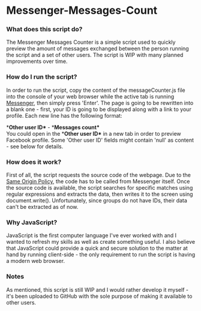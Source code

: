 # Messenger-Messages-Count

### What does this script do?
The Messenger Messages Counter is a simple script used to quickly preview the amount of messages exchanged between the person running the script and a set of other users. The script is WIP with many planned improvements over time.

### How do I run the script?
In order to run the script, copy the content of the messageCounter.js file into the console of your web browser while the active tab is running [Messenger](https://www.messenger.com), then simply press 'Enter'. The page is going to be rewritten into a blank one - first, your ID is going to be displayed along with a link to your profile. Each new line has the following format:

\***Other user ID\*** - \***Messages count\***\
You could open in the \***Other user ID\*** in a new tab in order to preview Facebook profile. Some 'Other user ID' fields might contain 'null' as content - see below for details.

### How does it work?
First of all, the script requests the source code of the webpage. Due to the [Same Origin Policy](https://www.w3.org/Security/wiki/Same_Origin_Policy), the code has to be called from Messenger itself. Once the source code is available, the script searches for specific matches using regular expressions and extracts the data, then writes it to the screen using document.write(). Unfortunately, since groups do not have IDs, their data can't be extracted as of now.

### Why JavaScript?
JavaScript is the first computer language I've ever worked with and I wanted to refresh my skills as well as create something useful. I also believe that JavaScript could provide a quick and secure solution to the matter at hand by running client-side - the only requirement to run the script is having a modern web browser.

### Notes
As mentioned, this script is still WIP and I would rather develop it myself - it's been uploaded to GitHub with the sole purpose of making it available to other users.
